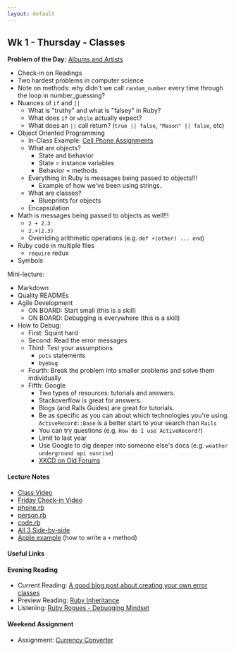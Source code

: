 ```yaml
---
layout: default
---
```


## Wk 1 - Thursday - Classes

**Problem of the Day:** [Albums and Artists](https://github.com/masonfmatthews/rails_assignments/tree/master/exercises/albums_and_artists)

* Check-in on Readings
* Two hardest problems in computer science
* Note on methods: why didn't we call `random_number` every time through the loop in number_guessing?
* Nuances of `if` and `||`
  * What is "truthy" and what is "falsey" in Ruby?
  * What does `if` or `while` actually expect?
  * What does an `||` call return? (`true || false`, `"Mason" || false`, etc)
* Object Oriented Programming
  * In-Class Example: [Cell Phone Assignments](https://github.com/masonfmatthews/rails_assignments/tree/master/exercises/cell_phone_assignments)
  * What are objects?
    * State and behavior
    * State = instance variables
    * Behavior = methods
  * Everything in Ruby is messages being passed to objects!!!
    * Example of how we've been using strings.
  * What are classes?
    * Blueprints for objects
  * Encapsulation
* Math is messages being passed to objects as well!!!
  * `2 + 2.3`
  * `2.+(2.3)`
  * Overriding arithmetic operations (e.g. `def +(other) ... end`)
* Ruby code in multiple files
  * `require` redux
* Symbols
<!-- NOT ATTR_READER -->

Mini-lecture:

* Markdown
* Quality READMEs
* Agile Development
  * ON BOARD: Start small (this is a skill)
  * ON BOARD: Debugging is everywhere (this is a skill)
* How to Debug:
  * First: Squint hard
  * Second: Read the error messages
  * Third: Test your assumptions
    * `puts` statements
    * `byebug`
  * Fourth: Break the problem into smaller problems and solve them individually
  * Fifth: Google
    * Two types of resources: tutorials and answers.
    * Stackoverflow is great for answers.
    * Blogs (and Rails Guides) are great for tutorials.
    * Be as specific as you can about which technologies you're using.  `ActiveRecord::Base` is a better start to your search than `Rails`
    * You can try questions (e.g. `How do I use ActiveRecord?`)
    * Limit to last year
    * Use Google to dig deeper into someone else's docs (e.g. `weather underground api sunrise`)
    * [XKCD on Old Forums](https://xkcd.com/979/)


#### Lecture Notes

* [Class Video](https://youtu.be/-ppSFDk5Dts)
* [Friday Check-in Video](https://youtu.be/tgpruhCzCIc)
* [phone.rb](phone.rb)
* [person.rb](person.rb)
* [code.rb](code.rb)
* [All 3 Side-by-side](screenshot.png)
* [Apple example](apple.rb) (how to write a `+` method)

<!--
* [artist.rb](artist.rb)
* [album.rb](album.rb)
* [code.rb](artist_code.rb)
* [All 3 Side-by-side](screenshot2.png)
-->

#### Useful Links

#### Evening Reading

* Current Reading: [A good blog post about creating your own error classes](http://www.skorks.com/2009/09/ruby-exceptions-and-exception-handling/)
* Preview Reading: [Ruby Inheritance](http://rubylearning.com/satishtalim/ruby_inheritance.html)
* Listening: [Ruby Rogues - Debugging Mindset](https://devchat.tv/ruby-rogues/150-rr-the-debugging-mindset-with-danielle-sucher)

#### Weekend Assignment

* Assignment: [Currency Converter](https://github.com/tiyd-rails-2016-01/currency_converter)
<!-- * Feedback: [Currency Converter Feedback](feedback) -->
